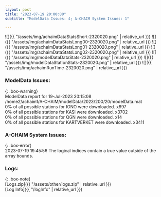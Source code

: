 ```yaml
---
layout: post
title: "2023-07-19 20:00:00"
subtitle: "ModelData Issues: 4; A-CHAIM System Issues: 1"

---
```


![]({{ "/assets/img/achaimDataStatsShort-2320020.png" | relative_url }})
![]({{ "/assets/img/achaimDataStatsLong00-2320020.png" | relative_url }})
![]({{ "/assets/img/achaimDataStatsLong01-2320020.png" | relative_url }})
![]({{ "/assets/img/achaimDataStatsLong02-2320020.png" | relative_url }})
![]({{ "/assets/img/modelDataDataStats-2320020.png" | relative_url }})
![]({{ "/assets/img/modelDataStationStats-2320020.png" | relative_url }})
![]({{ "/assets/img/achaimRunTime-2320020.png" | relative_url }})


### ModelData Issues:  
  
{: .box-warning}  
 ModelData report for 19-Jul-2023 20:15:08   
 /home2/achaim1/A-CHAIM/modelData/2023/200/20/modelData.mat   
 0% of all possible stations for IONO were downloaded. x697   
 0% of all possible stations for KASI were downloaded. x3702   
 0% of all possible stations for QGN were downloaded. x14   
 0% of all possible stations for KARTVERKET were downloaded. x3411   
  
### A-CHAIM System Issues:  
  
{: .box-error}  
2023-07-19 19:45:56 The logical indices contain a true value outside of the array bounds.  

### Logs:  
  
{: .box-note}  
[Logs.zip]({{ "/assets/other/logs.zip" | relative_url }})  
[Log Info]({{ "/logInfo" | relative_url }})  
